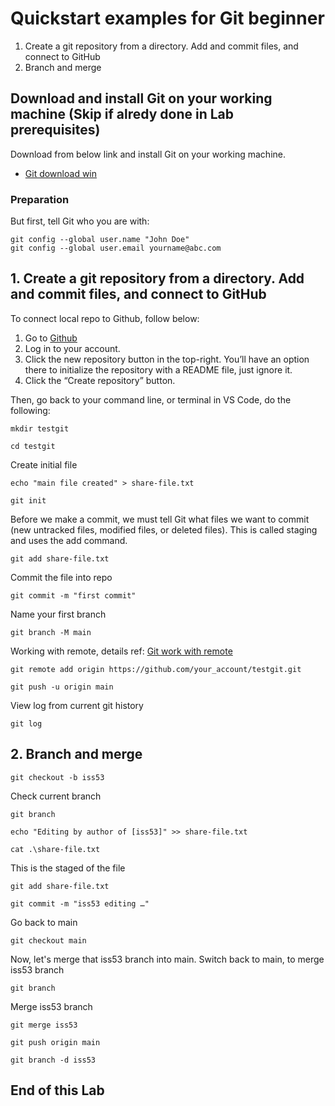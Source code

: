 # Quickstart examples for Git beginner 

1. Create a git repository from a directory. Add and commit files, and connect to GitHub
2. Branch and merge

## Download and install Git on your working machine (Skip if alredy done in Lab prerequisites)

Download from below link and install Git on your working machine. 
- [Git download win](https://git-scm.com/download/win)

### Preparation 

But first, tell Git who you are with:

```hcl
git config --global user.name "John Doe"
git config --global user.email yourname@abc.com
```

## 1. Create a git repository from a directory. Add and commit files, and connect to GitHub

To connect local repo to Github, follow below: 

1. Go to [Github](https://github.com/)
2. Log in to your account.
3. Click the new repository button in the top-right. You’ll have an option there to initialize the repository with a README file, just ignore it. 
4. Click the “Create repository” button.

Then, go back to your command line, or terminal in VS Code, do the following: 


```hcl
mkdir testgit
```
```hcl
cd testgit
```

Create initial file 
```hcl
echo "main file created" > share-file.txt
```
```hcl
git init  
```

Before we make a commit, we must tell Git what files we want to commit (new untracked files, modified files, or deleted files). This is called staging and uses the add command. 

```hcl
git add share-file.txt   
```

Commit the file into repo  
```hcl
git commit -m "first commit"   
```

Name your first branch 
```hcl
git branch -M main   
```

Working with remote, details ref: [Git work with remote](https://git-scm.com/book/en/v2/Git-Basics-Working-with-Remotes)

```hcl
git remote add origin https://github.com/your_account/testgit.git
```
```hcl
git push -u origin main
```

View log from current git history

```hcl
git log
```

## 2. Branch and merge

```hcl
git checkout -b iss53
```

Check current branch
```hcl
git branch      
```
```hcl
echo "Editing by author of [iss53]" >> share-file.txt
```
```hcl
cat .\share-file.txt  
```

This is the staged of the file
```hcl
git add share-file.txt
```
```hcl
git commit -m "iss53 editing …"
```

Go back to main
```hcl
git checkout main       
```
Now, let's merge that iss53 branch into main. Switch back to main, to merge iss53 branch

```hcl
git branch  
```

Merge iss53 branch 
```hcl
git merge iss53    
```
```hcl
git push origin main       
```
```hcl
git branch -d iss53
```
## End of this Lab

